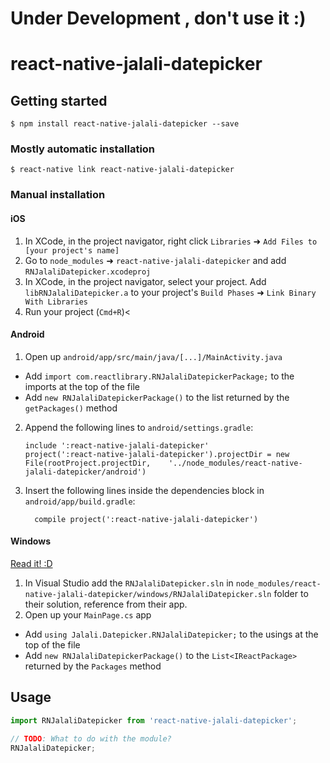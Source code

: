 #  Under Development , don't use it :)

# react-native-jalali-datepicker

## Getting started

`$ npm install react-native-jalali-datepicker --save`

### Mostly automatic installation

`$ react-native link react-native-jalali-datepicker`

### Manual installation


#### iOS

1. In XCode, in the project navigator, right click `Libraries` ➜ `Add Files to [your project's name]`
2. Go to `node_modules` ➜ `react-native-jalali-datepicker` and add `RNJalaliDatepicker.xcodeproj`
3. In XCode, in the project navigator, select your project. Add `libRNJalaliDatepicker.a` to your project's `Build Phases` ➜ `Link Binary With Libraries`
4. Run your project (`Cmd+R`)<

#### Android

1. Open up `android/app/src/main/java/[...]/MainActivity.java`
  - Add `import com.reactlibrary.RNJalaliDatepickerPackage;` to the imports at the top of the file
  - Add `new RNJalaliDatepickerPackage()` to the list returned by the `getPackages()` method
2. Append the following lines to `android/settings.gradle`:
  	```
  	include ':react-native-jalali-datepicker'
  	project(':react-native-jalali-datepicker').projectDir = new File(rootProject.projectDir, 	'../node_modules/react-native-jalali-datepicker/android')
  	```
3. Insert the following lines inside the dependencies block in `android/app/build.gradle`:
  	```
      compile project(':react-native-jalali-datepicker')
  	```

#### Windows
[Read it! :D](https://github.com/ReactWindows/react-native)

1. In Visual Studio add the `RNJalaliDatepicker.sln` in `node_modules/react-native-jalali-datepicker/windows/RNJalaliDatepicker.sln` folder to their solution, reference from their app.
2. Open up your `MainPage.cs` app
  - Add `using Jalali.Datepicker.RNJalaliDatepicker;` to the usings at the top of the file
  - Add `new RNJalaliDatepickerPackage()` to the `List<IReactPackage>` returned by the `Packages` method


## Usage
```javascript
import RNJalaliDatepicker from 'react-native-jalali-datepicker';

// TODO: What to do with the module?
RNJalaliDatepicker;
```
  
